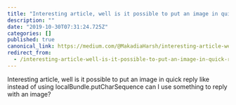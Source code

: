 ```yaml
---
title: "Interesting article, well is it possible to put an image in quick reply like instead of using…"
description: ""
date: "2019-10-30T07:31:24.725Z"
categories: []
published: true
canonical_link: https://medium.com/@MakadiaHarsh/interesting-article-well-is-it-possible-to-put-an-image-in-quick-reply-like-instead-of-using-bf767b5cdfa6
redirect_from:
  - /interesting-article-well-is-it-possible-to-put-an-image-in-quick-reply-like-instead-of-using-bf767b5cdfa6
---
```


Interesting article, well is it possible to put an image in quick reply like instead of using localBundle.putCharSequence can I use something to reply with an image?

